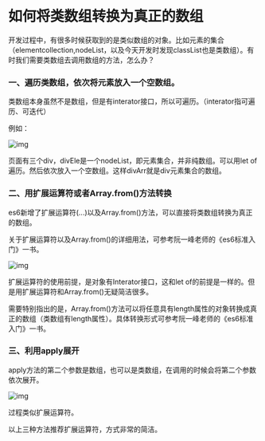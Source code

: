 # 如何将类数组转换为真正的数组

开发过程中，有很多时候获取到的是类似数组的对象。比如元素的集合（elementcollection,nodeList，以及今天开发时发现classList也是类数组）。有时我们需要类数组去调用数组的方法，怎么办？

 

### 一、遍历类数组，依次将元素放入一个空数组。

类数组本身虽然不是数组，但是有interator接口，所以可遍历。（interator指可遍历、可迭代）

例如：

![img](https://img-blog.csdn.net/20180719001518279?watermark/2/text/aHR0cHM6Ly9ibG9nLmNzZG4ubmV0L3dlaXhpbl80MjczMzE1NQ==/font/5a6L5L2T/fontsize/400/fill/I0JBQkFCMA==/dissolve/70)

页面有三个div，divEle是一个nodeList，即元素集合，并非纯数组。可以用let of遍历。然后依次放入一个空数组。这样divArr就是div元素集合的数组。

### 二、用扩展运算符或者Array.from()方法转换

es6新增了扩展运算符(...)以及Array.from()方法，可以直接将类数组转换为真正的数组。

关于扩展运算符以及Array.from()的详细用法，可参考阮一峰老师的《es6标准入门》一书。

![img](https://img-blog.csdn.net/20180719002007510?watermark/2/text/aHR0cHM6Ly9ibG9nLmNzZG4ubmV0L3dlaXhpbl80MjczMzE1NQ==/font/5a6L5L2T/fontsize/400/fill/I0JBQkFCMA==/dissolve/70)

扩展运算符的使用前提，是对象有Interator接口，这和let of的前提是一样的。但是用扩展运算符和Array.from()无疑简洁很多。

需要特别指出的是，Array.from()方法可以将任意具有length属性的对象转换成真正的数组（类数组有length属性）。具体转换形式可参考阮一峰老师的《es6标准入门》一书。

### 三、利用apply展开

apply方法的第二个参数是数组，也可以是类数组，在调用的时候会将第二个参数依次展开。

![img](https://img-blog.csdn.net/20180719003043306?watermark/2/text/aHR0cHM6Ly9ibG9nLmNzZG4ubmV0L3dlaXhpbl80MjczMzE1NQ==/font/5a6L5L2T/fontsize/400/fill/I0JBQkFCMA==/dissolve/70)

过程类似扩展运算符。

以上三种方法推荐扩展运算符，方式非常的简洁。